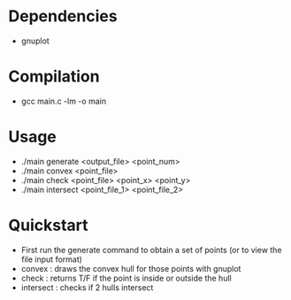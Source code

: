 # Dependencies
 - gnuplot

# Compilation
 - gcc main.c -lm -o main

# Usage
 - ./main generate <output_file> <point_num>
 - ./main convex <point_file>
 - ./main check <point_file> <point_x> <point_y>
 - ./main intersect <point_file_1> <point_file_2>

# Quickstart
 - First run the generate command to obtain a set of points (or to view the file input format)
 - convex : draws the convex hull for those points with gnuplot
 - check : returns T/F if the point is inside or outside the hull
 - intersect : checks if 2 hulls intersect